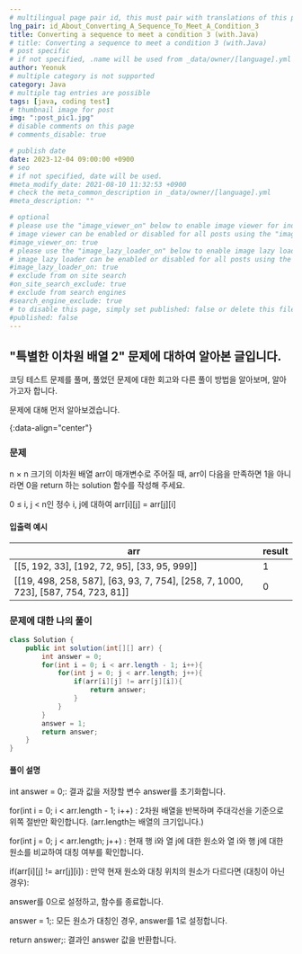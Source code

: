 ```yaml
---
# multilingual page pair id, this must pair with translations of this page. (This name must be unique)
lng_pair: id_About_Converting_A_Sequence_To_Meet_A_Condition_3
title: Converting a sequence to meet a condition 3 (with.Java)
# title: Converting a sequence to meet a condition 3 (with.Java)
# post specific
# if not specified, .name will be used from _data/owner/[language].yml
author: Yeonuk
# multiple category is not supported
category: Java
# multiple tag entries are possible
tags: [java, coding test]
# thumbnail image for post
img: ":post_pic1.jpg"
# disable comments on this page
# comments_disable: true

# publish date
date: 2023-12-04 09:00:00 +0900
# seo
# if not specified, date will be used.
#meta_modify_date: 2021-08-10 11:32:53 +0900
# check the meta_common_description in _data/owner/[language].yml
#meta_description: ""

# optional
# please use the "image_viewer_on" below to enable image viewer for individual pages or posts (_posts/ or [language]/_posts folders).
# image viewer can be enabled or disabled for all posts using the "image_viewer_posts: true" setting in _data/conf/main.yml.
#image_viewer_on: true
# please use the "image_lazy_loader_on" below to enable image lazy loader for individual pages or posts (_posts/ or [language]/_posts folders).
# image lazy loader can be enabled or disabled for all posts using the "image_lazy_loader_posts: true" setting in _data/conf/main.yml.
#image_lazy_loader_on: true
# exclude from on site search
#on_site_search_exclude: true
# exclude from search engines
#search_engine_exclude: true
# to disable this page, simply set published: false or delete this file
#published: false
---
```


<!-- outline-start -->

## "특별한 이차원 배열 2" 문제에 대하여 알아본 글입니다.

코딩 테스트 문제를 풀며, 풀었던 문제에 대한 회고와 다른 풀이 방법을 알아보며, 알아가고자 합니다.

문제에 대해 먼저 알아보겠습니다.

{:data-align="center"}

<!-- outline-end -->

### 문제

n × n 크기의 이차원 배열 arr이 매개변수로 주어질 때, arr이 다음을 만족하면 1을 아니라면 0을 return 하는 solution 함수를 작성해 주세요.

0 ≤ i, j < n인 정수 i, j에 대하여 arr[i][j] = arr[j][i]

#### 입출력 예시

| arr                                                                               | result |
| --------------------------------------------------------------------------------- | ------ |
| [[5, 192, 33], [192, 72, 95], [33, 95, 999]]                                      | 1      |
| [[19, 498, 258, 587], [63, 93, 7, 754], [258, 7, 1000, 723], [587, 754, 723, 81]] | 0      |

### 문제에 대한 나의 풀이

```java
class Solution {
    public int solution(int[][] arr) {
        int answer = 0;
        for(int i = 0; i < arr.length - 1; i++){
            for(int j = 0; j < arr.length; j++){
                if(arr[i][j] != arr[j][i]){
                    return answer;
                }
            }
        }
        answer = 1;
        return answer;
    }
}

```

#### 풀이 설명

int answer = 0;: 결과 값을 저장할 변수 answer를 초기화합니다.

for(int i = 0; i < arr.length - 1; i++) : 2차원 배열을 반복하며 주대각선을 기준으로 위쪽 절반만 확인합니다. (arr.length는 배열의 크기입니다.)

for(int j = 0; j < arr.length; j++) : 현재 행 i와 열 j에 대한 원소와 열 i와 행 j에 대한 원소를 비교하여 대칭 여부를 확인합니다.

if(arr[i][j] != arr[j][i]) : 만약 현재 원소와 대칭 위치의 원소가 다르다면 (대칭이 아닌 경우):

answer를 0으로 설정하고, 함수를 종료합니다.

answer = 1;: 모든 원소가 대칭인 경우, answer를 1로 설정합니다.

return answer;: 결과인 answer 값을 반환합니다.
